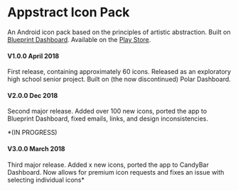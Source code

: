 # Appstract Icon Pack

An Android icon pack based on the principles of artistic abstraction. Built on [Blueprint Dashboard](https://github.com/jahirfiquitiva/Blueprint). Available on the [Play Store](https://play.google.com/store/apps/details?id=com.melon.appstract).

#### V1.0.0 April 2018
First release, containing approximately 60 icons. Released as an exploratory high school senior project. Built on (the now discontinued) Polar Dashboard.

#### V2.0.0 Dec 2018
Second major release. Added over 100 new icons, ported the app to Blueprint Dashboard, fixed emails, links, and design inconsistencies. 

*(IN PROGRESS)
#### V3.0.0 March 2018
Third major release. Added x new icons, ported the app to CandyBar Dashboard. Now allows for premium icon requests and fixes an issue with selecting individual icons*
